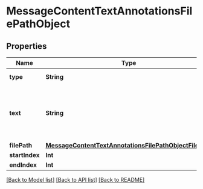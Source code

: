 # MessageContentTextAnnotationsFilePathObject

## Properties
Name | Type | Description | Notes
------------ | ------------- | ------------- | -------------
**type** | **String** | Always &#x60;file_path&#x60;. | 
**text** | **String** | The text in the message content that needs to be replaced. | 
**filePath** | [**MessageContentTextAnnotationsFilePathObjectFilePath**](MessageContentTextAnnotationsFilePathObjectFilePath.md) |  | 
**startIndex** | **Int** |  | 
**endIndex** | **Int** |  | 

[[Back to Model list]](../README.md#documentation-for-models) [[Back to API list]](../README.md#documentation-for-api-endpoints) [[Back to README]](../README.md)


